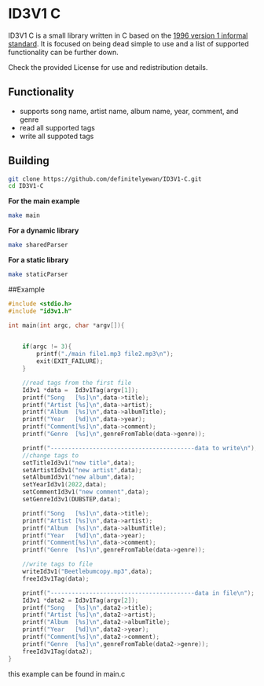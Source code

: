 # ID3V1 C
ID3V1 C is a small library written in C based on the [1996 version 1 informal standard](https://id3.org/ID3v1). It is focused on being dead simple to use and a list of supported functionality can be further down.

Check the provided License for use and redistribution details.

## Functionality
- supports song name, artist name, album name, year, comment, and genre
- read all supported tags
- write all suppoted tags

## Building 

```bash
git clone https://github.com/definitelyewan/ID3V1-C.git
cd ID3V1-C
```
**For the main example**
```bash
make main
```
**For a dynamic library**
```bash
make sharedParser
```
**For a static library**
```bash
make staticParser
```
##Example
```C
#include <stdio.h>
#include "id3v1.h"

int main(int argc, char *argv[]){
    

    if(argc != 3){
        printf("./main file1.mp3 file2.mp3\n");
        exit(EXIT_FAILURE);
    }

    //read tags from the first file
    Id3v1 *data =  Id3v1Tag(argv[1]);
    printf("Song   [%s]\n",data->title);
    printf("Artist [%s]\n",data->artist);
    printf("Album  [%s]\n",data->albumTitle);
    printf("Year   [%d]\n",data->year);
    printf("Comment[%s]\n",data->comment);
    printf("Genre  [%s]\n",genreFromTable(data->genre));

    printf("-----------------------------------------data to write\n");
    //change tags to 
    setTitleId3v1("new title",data);
    setArtistId3v1("new artist",data);
    setAlbumId3v1("new album",data);
    setYearId3v1(2022,data);
    setCommentId3v1("new comment",data);
    setGenreId3v1(DUBSTEP,data);

    printf("Song   [%s]\n",data->title);
    printf("Artist [%s]\n",data->artist);
    printf("Album  [%s]\n",data->albumTitle);
    printf("Year   [%d]\n",data->year);
    printf("Comment[%s]\n",data->comment);
    printf("Genre  [%s]\n",genreFromTable(data->genre));

    //write tags to file
    writeId3v1("Beetlebumcopy.mp3",data);
    freeId3v1Tag(data);

    printf("-----------------------------------------data in file\n");
    Id3v1 *data2 = Id3v1Tag(argv[2]);
    printf("Song   [%s]\n",data2->title);
    printf("Artist [%s]\n",data2->artist);
    printf("Album  [%s]\n",data2->albumTitle);
    printf("Year   [%d]\n",data2->year);
    printf("Comment[%s]\n",data2->comment);
    printf("Genre  [%s]\n",genreFromTable(data2->genre));
    freeId3v1Tag(data2);
}
```
this example can be found in main.c